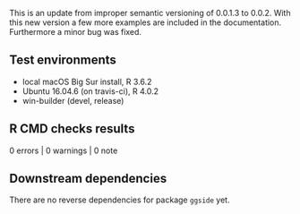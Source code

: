 This is an update from improper semantic versioning of 0.0.1.3 to 0.0.2. With this new version a few more examples are included in the documentation. Furthermore a minor bug was fixed.

## Test environments
* local macOS Big Sur install, R 3.6.2
* Ubuntu 16.04.6 (on travis-ci), R 4.0.2
* win-builder (devel, release)


## R CMD checks results

0 errors | 0 warnings | 0 note

## Downstream dependencies

There are no reverse dependencies for package `ggside` yet.
